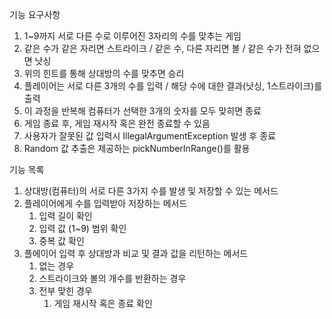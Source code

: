 기능 요구사항

1. 1~9까지 서로 다른 수로 이루어진 3자리의 수를 맞추는 게임
2. 같은 수가 같은 자리면 스트라이크 / 같은 수, 다른 자리면 볼 / 같은 수가 전혀 없으면 낫싱
3. 위의 힌트를 통해 상대방의 수를 맞추면 승리
4. 플레이어는 서로 다른 3개의 수를 입력 / 해당 수에 대한 결과(낫싱, 1스트라이크)를 출력
5. 이 과정을 반복해 컴퓨터가 선택한 3개의 숫자를 모두 맞히면 종료
6. 게임 종료 후, 게임 재시작 혹은 완전 종료할 수 있음
7. 사용자가 잘못된 값 입력시 IllegalArgumentException 발생 후 종료
8. Random 값 추출은 제공하는 pickNumberInRange()를 활용

기능 목록

1. 상대방(컴퓨터)의 서로 다른 3가지 수를 발생 및 저장할 수 있는 메서드
2. 플레이어에게 수를 입력받아 저장하는 메서드
    1. 입력 길이 확인
    2. 입력 값 (1~9) 범위 확인
    3. 중복 값 확인
3. 플에이어 입력 후 상대방과 비교 및 결과 값을 리턴하는 메서드
    1. 없는 경우
    2. 스트라이크와 볼의 개수를 반환하는 경우
    3. 전부 맞힌 경우
        1. 게임 재시작 혹은 종료 확인